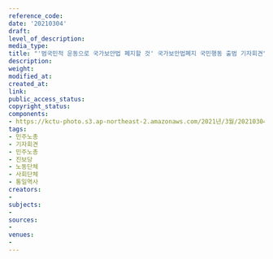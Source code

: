 ```yaml
---
reference_code: 
date: '20210304'
draft: 
level_of_description: 
media_type: 
title: "'범국민적 운동으로 국가보안법 폐지할 것' 국가보안법폐지 국민행동 출범 기자회견"
description: 
weight: 
modified_at: 
created_at: 
link: 
public_access_status: 
copyright_status: 
components:
- https://kctu-photo.s3.ap-northeast-2.amazonaws.com/2021년/3월/20210304-'범국민적+운동으로+국가보안법+폐지할+것'+국가보안법폐지+국민행동+출범+기자회견_민주노총_기자회견_민주노총_진보당_노동단체_사회단체_통일역사/_1DX2527.jpg
tags:
- 민주노총
- 기자회견
- 민주노총
- 진보당
- 노동단체
- 사회단체
- 통일역사
creators:
- 
subjects:
- 
sources:
- 
venues:
- 
---
```


